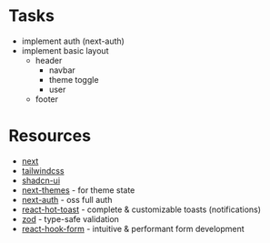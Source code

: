 # Tasks

- implement auth (next-auth)
- implement basic layout
  - header
    - navbar
    - theme toggle
    - user
  - footer

# Resources

- [next](https://nextjs.org/)
- [tailwindcss](https://tailwindcss.com/docs)
- [shadcn-ui](https://ui.shadcn.com/docs)
- [next-themes](https://github.com/pacocoursey/next-themes#readme) - for theme state
- [next-auth](https://next-auth.js.org/getting-started/example) - oss full auth
- [react-hot-toast](https://react-hot-toast.com/docs) - complete & customizable toasts (notifications)
- [zod](https://zod.dev/?id=introduction) - type-safe validation
- [react-hook-form](https://react-hook-form.com/get-started) - intuitive & performant form development
